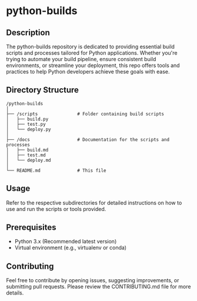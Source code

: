 # python-builds

## Description
The python-builds repository is dedicated to providing essential build scripts and processes tailored for Python applications. Whether you're trying to automate your build pipeline, ensure consistent build environments, or streamline your deployment, this repo offers tools and practices to help Python developers achieve these goals with ease.

## Directory Structure
```
/python-builds
│
├── /scripts               # Folder containing build scripts
│   ├── build.py
│   ├── test.py
│   └── deploy.py
│
├── /docs                  # Documentation for the scripts and processes
│   ├── build.md
│   ├── test.md
│   └── deploy.md
│
└── README.md              # This file
```

## Usage
Refer to the respective subdirectories for detailed instructions on how to use and run the scripts or tools provided.

## Prerequisites
- Python 3.x (Recommended latest version)
- Virtual environment (e.g., virtualenv or conda)

## Contributing
Feel free to contribute by opening issues, suggesting improvements, or submitting pull requests. Please review the CONTRIBUTING.md file for more details.
